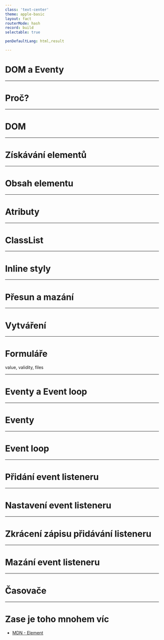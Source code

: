 ```yaml
---
class: 'text-center'
theme: apple-basic
layout: fact
routerMode: hash
record: build
selectable: true

penDefaultLang: html,result

---
```


# DOM a Eventy

---

# Proč?

---

# DOM

---

# Získávání elementů

---

# Obsah elementu

---

# Atributy

---

# ClassList

---

# Inline styly

---

# Přesun a mazání

---

# Vytváření

---

# Formuláře
value, validity, files

---

# Eventy a Event loop

---

# Eventy

---

# Event loop

---

# Přidání event listeneru

---

# Nastavení event listeneru

---

# Zkrácení zápisu přidávání listeneru

---

# Mazání event listeneru

---

# Časovače

---

# Zase je toho mnohem víc

- [MDN - Element](https://developer.mozilla.org/en-US/docs/Web/API/Element)
